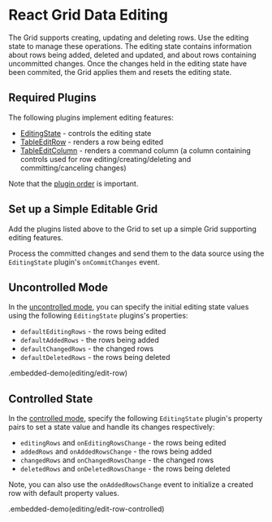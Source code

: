 # React Grid Data Editing

The Grid supports creating, updating and deleting rows. Use the editing state to manage these operations. The editing state contains information about rows being added, deleted and updated, and about rows containing uncommitted changes. Once the changes held in the editing state have been commited, the Grid applies them and resets the editing state.

## Required Plugins

The following plugins implement editing features:
- [EditingState](../reference/editing-state.md) - controls the editing state  
- [TableEditRow](../reference/table-edit-row.md) - renders a row being edited  
- [TableEditColumn](../reference/table-edit-column.md) - renders a command column (a column containing controls used for row editing/creating/deleting and committing/canceling changes)

Note that the [plugin order](../README.md#plugin-order) is important.

## Set up a Simple Editable Grid

Add the plugins listed above to the Grid to set up a simple Grid supporting editing features.

Process the committed changes and send them to the data source using the `EditingState` plugin's `onCommitChanges` event.

## Uncontrolled Mode

In the [uncontrolled mode](controlled-and-uncontrolled-modes.md), you can specify the initial editing state values using the following `EditingState` plugins's properties:

- `defaultEditingRows` - the rows being edited  
- `defaultAddedRows` - the rows being added  
- `defaultChangedRows` - the changed rows  
- `defaultDeletedRows` - the rows being deleted

.embedded-demo(editing/edit-row)

## Controlled State

In the [controlled mode](controlled-and-uncontrolled-modes.md), specify the following `EditingState` plugin's property pairs to set a state value and handle its changes respectively:

- `editingRows` and `onEditingRowsChange` - the rows being edited  
- `addedRows` and `onAddedRowsChange` - the rows being added  
- `changedRows` and `onChangedRowsChange` - the changed rows  
- `deletedRows` and `onDeletedRowsChange` - the rows being deleted

Note, you can also use the `onAddedRowsChange` event to initialize a created row with default property values.

.embedded-demo(editing/edit-row-controlled)


